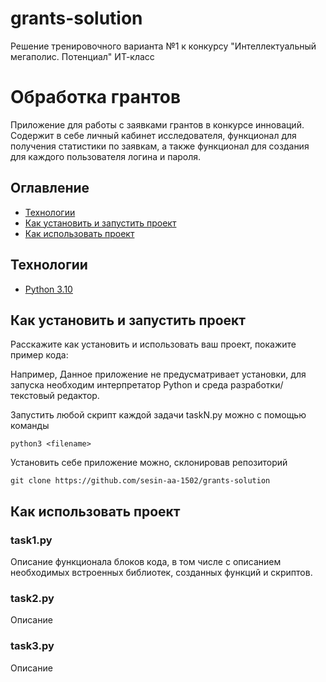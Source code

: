 # grants-solution
Решение тренировочного варианта №1 к конкурсу "Интеллектуальный мегаполис. Потенциал" ИТ-класс


# Обработка грантов
Приложение для работы с заявками грантов в конкурсе инноваций.
Содержит в себе личный кабинет исследователя, функционал для получения статистики по заявкам, а также функционал для создания для каждого пользователя логина и пароля.

## Оглавление
- [Технологии](#технологии)
- [Как установить и запустить проект](#как-установить-и-запустить-проект)
- [Как использовать проект](#как-использовать-проект)

## Технологии
- [Python 3.10](https://docs.python.org/3.10/)

## Как установить и запустить проект
Расскажите как установить и использовать ваш проект, покажите пример кода:

Например,
Данное приложение не предусматривает установки, для запуска необходим интерпретатор Python и среда разработки/текстовый редактор.

Запустить любой скрипт каждой задачи taskN.py можно с помощью команды

`python3 <filename>`

Установить себе приложение можно, склонировав репозиторий

`git clone https://github.com/sesin-aa-1502/grants-solution`

## Как использовать проект

### task1.py
Описание функционала блоков кода, в том числе с описанием необходимых встроенных библиотек, созданных функций и скриптов.

### task2.py
Описание

### task3.py
Описание

